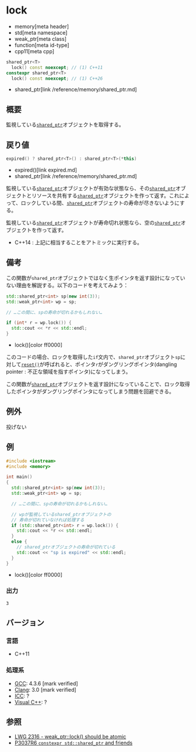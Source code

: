 # lock
* memory[meta header]
* std[meta namespace]
* weak_ptr[meta class]
* function[meta id-type]
* cpp11[meta cpp]

```cpp
shared_ptr<T>
  lock() const noexcept; // (1) C++11
constexpr shared_ptr<T>
  lock() const noexcept; // (1) C++26
```
* shared_ptr[link /reference/memory/shared_ptr.md]

## 概要
監視している[`shared_ptr`](/reference/memory/shared_ptr.md)オブジェクトを取得する。


## 戻り値
```cpp
expired() ? shared_ptr<T>() : shared_ptr<T>(*this)
```
* expired()[link expired.md]
* shared_ptr[link /reference/memory/shared_ptr.md]

監視している[`shared_ptr`](/reference/memory/shared_ptr.md)オブジェクトが有効な状態なら、その[`shared_ptr`](/reference/memory/shared_ptr.md)オブジェクトとリソースを共有する[`shared_ptr`](/reference/memory/shared_ptr.md)オブジェクトを作って返す。これによって、ロックしている間、[`shared_ptr`](/reference/memory/shared_ptr.md)オブジェクトの寿命が尽きないようにする。

監視している[`shared_ptr`](/reference/memory/shared_ptr.md)オブジェクトが寿命切れ状態なら、空の[`shared_ptr`](/reference/memory/shared_ptr.md)オブジェクトを作って返す。


- C++14 : 上記に相当することをアトミックに実行する。


## 備考
この関数が`shared_ptr`オブジェクトではなく生ポインタを返す設計になっていない理由を解説する。以下のコードを考えてみよう：

```cpp
std::shared_ptr<int> sp(new int(3));
std::weak_ptr<int> wp = sp;

// …この間に、spの寿命が切れるかもしれない…

if (int* r = wp.lock()) {
  std::cout << *r << std::endl;
}
```
* lock()[color ff0000]

このコードの場合、ロックを取得した`if`文内で、`shared_ptr`オブジェクト`sp`に対して[`reset()`](/reference/memory/shared_ptr/reset.md)が呼ばれると、ポインタ`r`がダングリングポインタ(dangling pointer : 不正な領域を指すポインタ)になってしまう。

この関数が[`shared_ptr`](/reference/memory/shared_ptr.md)オブジェクトを返す設計になっていることで、ロック取得したポインタがダングリングポインタになってしまう問題を回避できる。



## 例外
投げない


## 例
```cpp example
#include <iostream>
#include <memory>

int main()
{
  std::shared_ptr<int> sp(new int(3));
  std::weak_ptr<int> wp = sp;

  // …この間に、spの寿命が切れるかもしれない…

  // wpが監視しているshared_ptrオブジェクトの
  // 寿命が切れていなければ処理する
  if (std::shared_ptr<int> r = wp.lock()) {
    std::cout << *r << std::endl;
  }
  else {
    // shared_ptrオブジェクトの寿命が切れている
    std::cout << "sp is expired" << std::endl;
  }
}
```
* lock()[color ff0000]

### 出力
```
3
```

## バージョン
### 言語
- C++11

### 処理系
- [GCC](/implementation.md#gcc): 4.3.6 [mark verified]
- [Clang](/implementation.md#clang): 3.0 [mark verified]
- [ICC](/implementation.md#icc): ?
- [Visual C++](/implementation.md#visual_cpp): ?

## 参照
- [LWG 2316 - weak_ptr::lock() should be atomic](http://www.open-std.org/jtc1/sc22/wg21/docs/lwg-active.html#2316)
- [P3037R6 `constexpr std::shared_ptr` and friends](https://open-std.org/jtc1/sc22/wg21/docs/papers/2025/p3037r6.pdf)